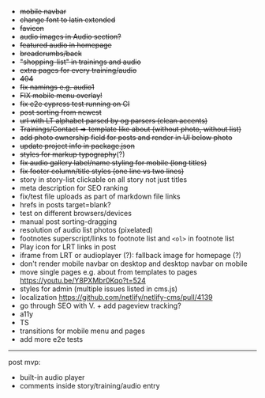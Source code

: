 * ~~mobile navbar~~
* ~~change font to latin extended~~
* ~~favicon~~
* ~~audio images in Audio section?~~
* ~~featured audio in homepage~~
* ~~breadcrumbs/back~~
* ~~"shopping-list" in trainings and audio~~
* ~~extra pages for every training/audio~~
* ~~404~~
* ~~fix namings e.g. audio1~~
* ~~FIX mobile menu overlay!~~
* ~~fix e2e cypress test running on CI~~
* ~~post sorting from newest~~
* ~~url with LT alphabet parsed by og parsers (clean accents)~~
* ~~Trainings/Contact => template like about (without photo, without list)~~
* ~~add photo ownership field for posts and render in UI below photo~~
* ~~update project info in package.json~~
* ~~styles for markup typography~~(?)
* ~~fix audio gallery label/name styling for mobile (long titles)~~
* ~~fix footer column/title styles (one line vs two lines)~~
* story in story-list clickable on all story not just titles
* meta description for SEO ranking
* fix/test file uploads as part of markdown file links
* hrefs in posts target=blank?
* test on different browsers/devices
* manual post sorting-dragging
* resolution of audio list photos (pixelated)
* footnotes superscript/links to footnote list and `<ol>` in footnote list
* Play icon for LRT links in post
* iframe from LRT or audioplayer (?): fallback image for homepage (?)
* don't render mobile navbar on desktop and desktop navbar on mobile
* move single pages e.g. about from templates to pages https://youtu.be/Y8PXMbr0Kqo?t=524
* styles for admin (multiple issues listed in cms.js)
* localization https://github.com/netlify/netlify-cms/pull/4139
* go through SEO with V. + add pageview tracking?
* a11y
* TS
* transitions for mobile menu and pages
* add more e2e tests
---
post mvp:
* built-in audio player
* comments inside story/training/audio entry
